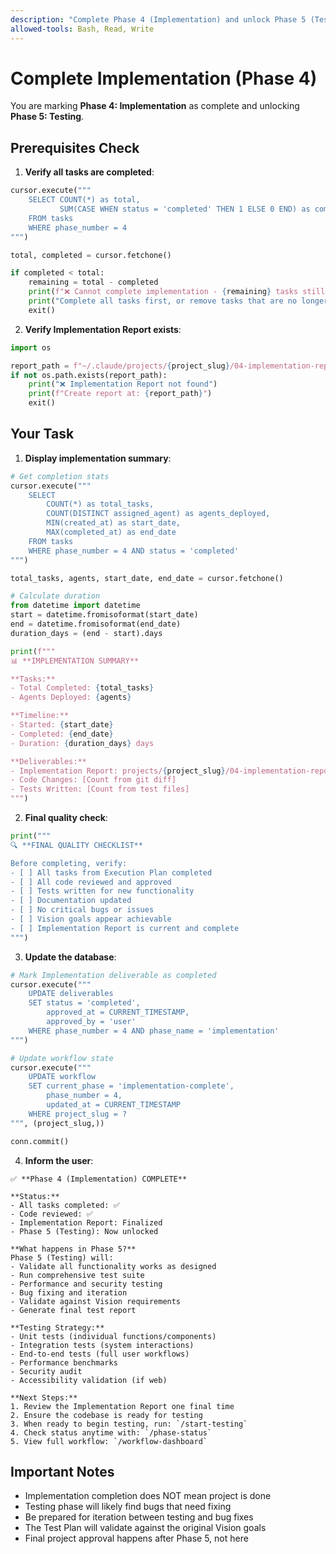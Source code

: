 ```yaml
---
description: "Complete Phase 4 (Implementation) and unlock Phase 5 (Testing)"
allowed-tools: Bash, Read, Write
---
```


# Complete Implementation (Phase 4)

You are marking **Phase 4: Implementation** as complete and unlocking **Phase 5: Testing**.

## Prerequisites Check

1. **Verify all tasks are completed**:
```python
cursor.execute("""
    SELECT COUNT(*) as total,
           SUM(CASE WHEN status = 'completed' THEN 1 ELSE 0 END) as completed
    FROM tasks
    WHERE phase_number = 4
""")

total, completed = cursor.fetchone()

if completed < total:
    remaining = total - completed
    print(f"❌ Cannot complete implementation - {remaining} tasks still pending")
    print("Complete all tasks first, or remove tasks that are no longer needed")
    exit()
```

2. **Verify Implementation Report exists**:
```python
import os

report_path = f"~/.claude/projects/{project_slug}/04-implementation-report.md"
if not os.path.exists(report_path):
    print("❌ Implementation Report not found")
    print(f"Create report at: {report_path}")
    exit()
```

## Your Task

1. **Display implementation summary**:
```python
# Get completion stats
cursor.execute("""
    SELECT
        COUNT(*) as total_tasks,
        COUNT(DISTINCT assigned_agent) as agents_deployed,
        MIN(created_at) as start_date,
        MAX(completed_at) as end_date
    FROM tasks
    WHERE phase_number = 4 AND status = 'completed'
""")

total_tasks, agents, start_date, end_date = cursor.fetchone()

# Calculate duration
from datetime import datetime
start = datetime.fromisoformat(start_date)
end = datetime.fromisoformat(end_date)
duration_days = (end - start).days

print(f"""
📊 **IMPLEMENTATION SUMMARY**

**Tasks:**
- Total Completed: {total_tasks}
- Agents Deployed: {agents}

**Timeline:**
- Started: {start_date}
- Completed: {end_date}
- Duration: {duration_days} days

**Deliverables:**
- Implementation Report: projects/{project_slug}/04-implementation-report.md
- Code Changes: [Count from git diff]
- Tests Written: [Count from test files]
""")
```

2. **Final quality check**:
```python
print("""
🔍 **FINAL QUALITY CHECKLIST**

Before completing, verify:
- [ ] All tasks from Execution Plan completed
- [ ] All code reviewed and approved
- [ ] Tests written for new functionality
- [ ] Documentation updated
- [ ] No critical bugs or issues
- [ ] Vision goals appear achievable
- [ ] Implementation Report is current and complete
""")
```

3. **Update the database**:
```python
# Mark Implementation deliverable as completed
cursor.execute("""
    UPDATE deliverables
    SET status = 'completed',
        approved_at = CURRENT_TIMESTAMP,
        approved_by = 'user'
    WHERE phase_number = 4 AND phase_name = 'implementation'
""")

# Update workflow state
cursor.execute("""
    UPDATE workflow
    SET current_phase = 'implementation-complete',
        phase_number = 4,
        updated_at = CURRENT_TIMESTAMP
    WHERE project_slug = ?
""", (project_slug,))

conn.commit()
```

4. **Inform the user**:
```
✅ **Phase 4 (Implementation) COMPLETE**

**Status:**
- All tasks completed: ✅
- Code reviewed: ✅
- Implementation Report: Finalized
- Phase 5 (Testing): Now unlocked

**What happens in Phase 5?**
Phase 5 (Testing) will:
- Validate all functionality works as designed
- Run comprehensive test suite
- Performance and security testing
- Bug fixing and iteration
- Validate against Vision requirements
- Generate final test report

**Testing Strategy:**
- Unit tests (individual functions/components)
- Integration tests (system interactions)
- End-to-end tests (full user workflows)
- Performance benchmarks
- Security audit
- Accessibility validation (if web)

**Next Steps:**
1. Review the Implementation Report one final time
2. Ensure the codebase is ready for testing
3. When ready to begin testing, run: `/start-testing`
4. Check status anytime with: `/phase-status`
5. View full workflow: `/workflow-dashboard`
```

## Important Notes

- Implementation completion does NOT mean project is done
- Testing phase will likely find bugs that need fixing
- Be prepared for iteration between testing and bug fixes
- The Test Plan will validate against the original Vision goals
- Final project approval happens after Phase 5, not here
